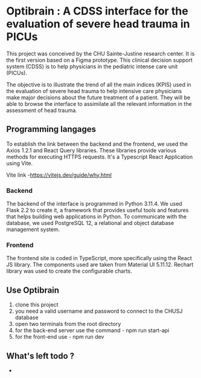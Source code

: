 # Optibrain : A CDSS interface for the evaluation of severe head trauma in PICUs

This project was conceived by the CHU Sainte-Justine research center. It is the first version based on a Figma prototype. This clinical decision support system (CDSS) is to help physicians in the pediatric intense care unit (PICUs).

The objective is to illustrate the trend of all the main indices (KPIS) used in the evaluation of severe head trauma to help intensive care physicians make major decisions about the future treatment of a patient. They will be able to browse the interface to assimilate all the relevant information in the assessment of head trauma.

## Programming langages

To establish the link between the backend and the frontend, we used the Axios 1.2.1 and React Query libraries. These libraries provide various methods for executing HTTPS requests. It's a Typescript React Application using Vite.

Vite link -https://vitejs.dev/guide/why.html

### Backend

The backend of the interface is programmed in Python 3.11.4. We used Flask 2.2 to create it, a framework that provides useful tools and features that helps building web applications in Python. To communicate with the database, we used PostgreSQL 12, a relational and object database management system.

### Frontend

The frontend site is coded in TypeScript, more specifically using the React JS library. The components used are taken from Material UI 5.11.12. Rechart library was used to create the configurable charts.


## Use Optibrain

1. clone this project
2. you need a valid username and password to connect to the CHUSJ database
3. open two terminals from the root directory
4. for the back-end server use the command - npm run start-api
5. for the front-end use - npm run dev

## What's left todo ?

* 




